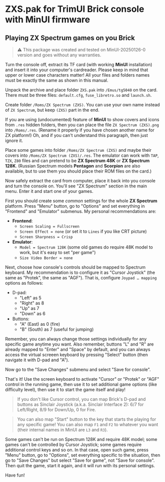 # ZXS.pak for TrimUI Brick console with MinUI firmware

## Playing ZX Spectrum games on you Brick

> ⚠️ This package was created and tested on MinUI-20250126-0 version and goes without any warranties.

Turn the console off, extract its TF card (with working **MinUI** installation) and insert it into your computer's cardreader. Please keep in mind that upper or lower case characters matter! All your files and folders names must be exactly the same as shown in this manual.

Unpack the archive and place folder `ZXS.pak` into `/Emus/tg5040` on the card. There must be three files: `default.cfg`, `fuse_libretro.so` and `launch.sh`.

Create folder `/Roms/ZX Spectrum (ZXS)`. You can use your own name instead of `ZX Spectrum`, but keep `(ZXS)` part in the end.

If you are using (undocumented) feature of **MinUI** to show covers and icons from `.res` hidden folders, then you can place the file `ZX Spectrum (ZXS).png` into `/Roms/.res`. (Rename it properly if you have chosen another name for ZX platform!) Oh, and if you can't understand this paragraph, then just ignore it.

Place some games into folder `/Roms/ZX Spectrum (ZXS)` and maybe their covers into `/Roms/ZX Spectrum (ZXS)/.res`. The emulator can work with `TAP`, `TZX`, `Z80` files and can pretend to be **ZX Spectrum 48K** or **ZX Spectrum 128K**. (Russian Spectrum models **Pentagon** and **Scorpion** are also available, but to use them you should place their ROM files on the card.)

Now safely extract the card from computer, place it back into you console and turn the console on. You'll see "ZX Spectrum" section in the main menu. Enter it and start one of your games.

First you should create some *common* settings for the whole **ZX Spectrum** platform. Press "Menu" button, go to "Options" and set everything in "Frontend" and "Emulator" submenus. My personal recommendations are:

- **Frontend**:
	- `Screen Scaling = Fullscreen`
	- `Screen Effect = none` (or set it to `Lines` if you like CRT picture)
	- `Screen Sharpness = Crisp`
- **Emulator**:
	- `Model = Spectrum 128K` (some old games do require 48K model to work, but it's easy to set "per game")
	- `Size Video Border = none`
	
Next, choose how console's controls should be mapped to Spectrum keyboard. My recommendation is to configure it as "Cursor Joystick" (the same as "Protek", the same as "AGF"). That is, configure `Joypad … mapping` options as follows:

- D-pad:
	- "Left" as 5
	- "Right" as 8
	- "Up" as 7
	- "Down" as 6
- Buttons:
	- "A" (East) as 0 (fire)
	- "B" (South) as 7 (useful for jumping)

Remember, you can always change those settings individually for any specific game anytime you want. Also remember, buttons "L" and "R" are already mapped to "Enter" and "Space" by default, and you can always access the virtual screeen keyboard by pressing "Select" button (then navigate it with D-pad and "A").

Now go to the "Save Changes" submenu and select "Save for console".

That's it! Use the screen keyboard to activate "Cursor" or "Protek" or "AGF" control in the running game, then use it to set additional game options (like difficulty level), then use it to start the game itself and play!

> If you don't like Cursor control, you can map Brick's D-pad and buttons as Sinclair Joystick (a.k.a. Sinclair Interface 2): 6/7 for Left/Right, 8/9 for Down/Up, 0 for Fire.

> You can also map "Start" button to the key that starts the playing for any specific game! You can also map `F1` and `F2` to whatever you want (their internal names in MinUI are `L3` and `R3`).

Some games can't be run on Spectrum 128K and require 48K model; some games can't be controlled by Cursor Joystick; some games require additional control keys and so on. In that case, open such game, press "Menu" button, go to "Options", set everything specific to the situation, then go to "Save Changes" but select "Save for game", not "Save for console". Then quit the game, start it again, and it will run with its personal settings.

Have fun!
